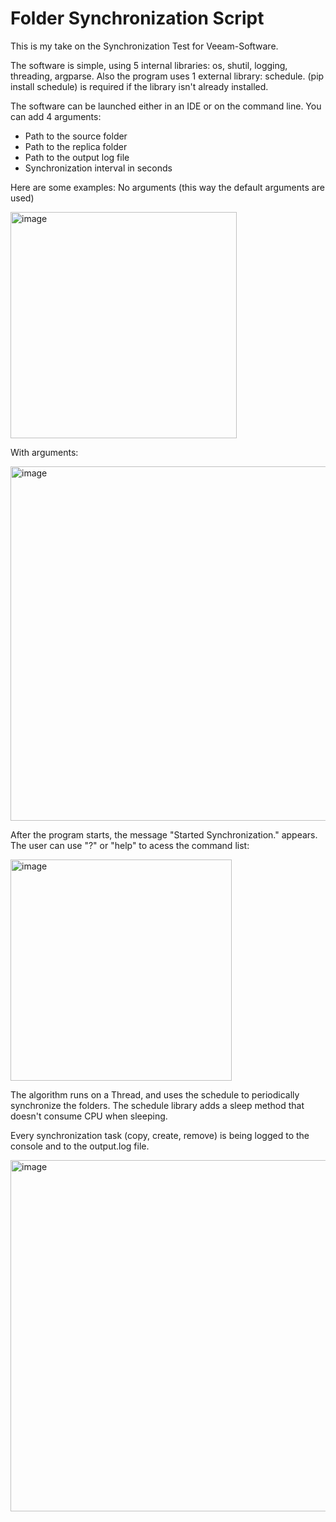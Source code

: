 # Folder Synchronization Script

This is my take on the Synchronization Test for Veeam-Software.

The software is simple, using 5 internal libraries: os, shutil, logging, threading, argparse. 
Also the program uses 1 external library: schedule. (pip install schedule) is required if the library isn't already installed.

The software can be launched either in an IDE or on the command line. You can add 4 arguments:
  - Path to the source folder
  - Path to the replica folder
  - Path to the output log file
  - Synchronization interval in seconds

Here are some examples:
No arguments (this way the default arguments are used)

<img width="362" alt="image" src="https://github.com/qetlife/Veeam-Software/assets/120670346/a28cf3db-f66e-46a8-a5c4-115050194d82">




With arguments:

<img width="567" alt="image" src="https://github.com/qetlife/Veeam-Software/assets/120670346/a7a7227f-c1da-41c8-b82b-2e47e74ba7f4">


After the program starts, the message "Started Synchronization." appears.
The user can use "?" or "help" to acess the command list:

<img width="354" alt="image" src="https://github.com/qetlife/Veeam-Software/assets/120670346/c80d989d-50d7-46e5-996a-7060f01d0d68">




The algorithm runs on a Thread, and uses the schedule to periodically synchronize the folders. The schedule library adds a sleep method that doesn't consume CPU when sleeping.

Every synchronization task (copy, create, remove) is being logged to the console and to the output.log file.

<img width="562" alt="image" src="https://github.com/qetlife/Veeam-Software/assets/120670346/837657db-5bee-422e-922d-04bc30e447e1">


